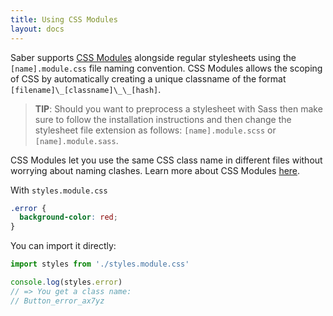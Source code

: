 ```yaml
---
title: Using CSS Modules
layout: docs
---
```


Saber supports [CSS Modules](https://github.com/css-modules/css-modules) alongside regular stylesheets using the `[name].module.css` file naming convention. CSS Modules allows the scoping of CSS by automatically creating a unique classname of the format `[filename]\_[classname]\_\_[hash]`.

> __TIP__: Should you want to preprocess a stylesheet with Sass then make sure to follow the installation instructions and then change the stylesheet file extension as follows: `[name].module.scss` or `[name].module.sass`.

CSS Modules let you use the same CSS class name in different files without worrying about naming clashes. Learn more about CSS Modules [here](https://css-tricks.com/css-modules-part-1-need/).

With `styles.module.css`

```css
.error {
  background-color: red;
}
```

You can import it directly:

```js
import styles from './styles.module.css'

console.log(styles.error)
// => You get a class name:
// Button_error_ax7yz
```

